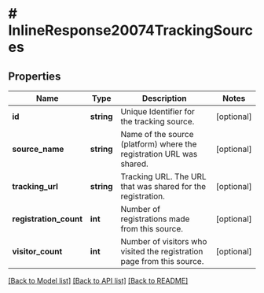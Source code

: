# # InlineResponse20074TrackingSources

## Properties

Name | Type | Description | Notes
------------ | ------------- | ------------- | -------------
**id** | **string** | Unique Identifier for the tracking source. | [optional] 
**source_name** | **string** | Name of the source (platform) where the registration URL was shared. | [optional] 
**tracking_url** | **string** | Tracking URL. The URL that was shared for the registration. | [optional] 
**registration_count** | **int** | Number of registrations made from this source. | [optional] 
**visitor_count** | **int** | Number of visitors who visited the registration page from this source. | [optional] 

[[Back to Model list]](../../README.md#documentation-for-models) [[Back to API list]](../../README.md#documentation-for-api-endpoints) [[Back to README]](../../README.md)


